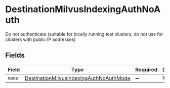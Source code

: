 # DestinationMilvusIndexingAuthNoAuth

Do not authenticate (suitable for locally running test clusters, do not use for clusters with public IP addresses)


## Fields

| Field                                                                                                     | Type                                                                                                      | Required                                                                                                  | Description                                                                                               |
| --------------------------------------------------------------------------------------------------------- | --------------------------------------------------------------------------------------------------------- | --------------------------------------------------------------------------------------------------------- | --------------------------------------------------------------------------------------------------------- |
| `mode`                                                                                                    | [DestinationMilvusIndexingAuthNoAuthMode](../../models/shared/DestinationMilvusIndexingAuthNoAuthMode.md) | :heavy_minus_sign:                                                                                        | N/A                                                                                                       |